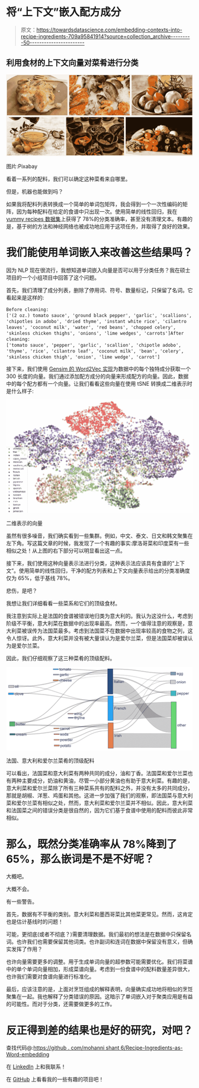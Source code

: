# 将“上下文”嵌入配方成分

> 原文：<https://towardsdatascience.com/embedding-contexts-into-recipe-ingredients-709a95841914?source=collection_archive---------50----------------------->

## 利用食材的上下文向量对菜肴进行分类

![](img/9a9536e65147e174dd810baedc211c64.png)

图片:Pixabay

看着一系列的配料，我们可以确定这种菜肴来自哪里。

但是，机器也能做到吗？

如果我将配料列表转换成一个简单的单词包矩阵，我会得到一个一次性编码的矩阵，因为每种配料在给定的食谱中只出现一次。使用简单的线性回归，我在[yummy recipes 数据集](https://www.kaggle.com/c/whats-cooking)上获得了 78%的分类准确率，甚至没有清理文本。有趣的是，基于树的方法和神经网络也被成功地应用于这项任务，并取得了良好的效果。

# 我们能使用单词嵌入来改善这些结果吗？

因为 NLP 现在很流行，我想知道单词嵌入向量是否可以用于分类任务？我在硕士项目的一个小组项目中回答了这个问题。

首先，我们清理了成分列表，删除了停用词、符号、数量标记，只保留了名词。它看起来是这样的:

```
Before cleaning: 
['(2 oz.) tomato sauce', 'ground black pepper', 'garlic', 'scallions', 'chipotles in adobo', 'dried thyme', 'instant white rice', 'cilantro leaves', 'coconut milk', 'water', 'red beans', 'chopped celery', 'skinless chicken thighs', 'onions', 'lime wedges', 'carrots']After cleaning: 
['tomato sauce', 'pepper', 'garlic', 'scallion', 'chipotle adobo', 'thyme', 'rice', 'cilantro leaf', 'coconut milk', 'bean', 'celery', 'skinless chicken thigh', 'onion', 'lime wedge', 'carrot']
```

接下来，我们使用 [Gensim 的 Word2Vec 实现](https://radimrehurek.com/gensim/models/word2vec.html)为数据中的每个独特成分获取一个 300 长度的向量。我们通过添加配方成分的向量来形成配方的向量。因此，数据中的每个配方都有一个向量。让我们看看这些向量在使用 tSNE 转换成二维表示时是什么样子:

![](img/b6dcfe85c4015ee7cfcfbd4e51eebf28.png)

二维表示的向量

虽然有很多噪音，我们确实看到一些集群。例如，中文、泰文、日文和韩文聚集在左下角。写这篇文章的时候，我发现了一个有趣的事实:摩洛哥菜和印度菜有一些相似之处！从上图的右下部分可以明显看出这一点。

接下来，我们使用这种向量表示法进行分类，这种表示法应该具有食谱的“上下文”。使用简单的线性回归，干净的配方列表和上下文向量表示给出的分类准确度仅为 65%，低于基线 78%。

悲伤，是吧？

我想让我们详细看看一些菜系和它们的顶级食材。

我注意到实际上是法国的食谱被错误地归类为意大利的。我认为这没什么，考虑到阶级不平衡，意大利菜在数据中的出现率最高。然而，一个值得注意的观察是，意大利菜被误传为法国菜最多。考虑到法国菜不在数据中出现率较高的食物之列，这令人惊讶。此外，意大利菜并没有被大量误认为是爱尔兰菜，但是法国菜却被误认为是爱尔兰菜。

因此，我们仔细观察了这三种菜肴的顶级配料。

![](img/af377f63991c8173ecbed6577077e446.png)

法国、意大利和爱尔兰菜肴的顶级配料

可以看出，法国菜和意大利菜有两种共同的成分，油和丁香。法国菜和爱尔兰菜也有两种主要成分，奶油和黄油，尽管一小部分黄油也有助于意大利菜。有趣的是，意大利菜和爱尔兰菜除了所有三种菜系共有的配料之外，并没有太多的共同成分，那就是胡椒、洋葱、鸡蛋和其他。这进一步加强了我们的观察，即法国菜与意大利菜和爱尔兰菜有相似之处，然而，意大利菜和爱尔兰菜并不相似。因此，意大利菜和法国菜之间的错误分类是很自然的，因为它们基于食谱中使用的配料而彼此非常相似。

# 那么，既然分类准确率从 78%降到了 65%，那么嵌词是不是不好呢？

大概吧。

大概不会。

有一些警告。

首先，数据有不平衡的类别。意大利菜和墨西哥菜比其他菜更常见。然而，这肯定也是估计基线时的问题！

可能，更彻底(或者不彻底？)需要清理数据。我们最初的想法是在数据中只保留名词。也许我们也需要保留其他词类。也许副词和连词在数据中保留没有意义，但确实发挥了作用？

也许向量需要更多的调整。用于生成单词向量的超参数可能需要优化。我们将菜谱中的单个单词向量相加，形成菜谱向量。考虑到一份食谱中的配料数量差异很大，也许我们需要对食谱向量进行标准化。

最后，应该注意的是，上面对烹饪组成的解释表明，向量确实成功地将相似的烹饪聚集在一起。我也解释了分类错误的原因。这暗示了单词嵌入对于聚类应用是有益的可能性。而对于分类，还需要做更多的工作。

# 反正得到差的结果也是好的研究，对吧？

查找代码@:[https://github . com/mohanni shant 6/Recipe-Ingredients-as-Word-embedding](https://github.com/mohannishant6/Recipe-Ingredients-as-Word-Embeddings)

在 [LinkedIn](https://www.linkedin.com/in/mohannishant/) 上和我联系！

在 [GitHub](https://github.com/mohannishant6) 上看看我的一些有趣的项目吧！